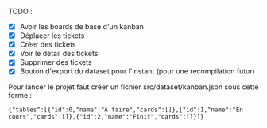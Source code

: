 TODO :

- [x] Avoir les boards de base d'un kanban
- [x] Déplacer les tickets
- [x] Créer des tickets
- [x] Voir le détail des tickets
- [x] Supprimer des tickets
- [x] Bouton d'export du dataset pour l'instant (pour une recompilation futur)

Pour lancer le projet faut créer un fichier src/dataset/kanban.json sous cette forme :

```
{"tables":[{"id":0,"name":"A faire","cards":[]},{"id":1,"name":"En cours","cards":[]},{"id":2,"name":"Finit","cards":[]}]}
```